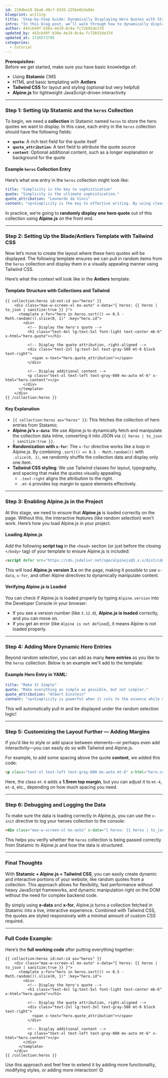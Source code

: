 ```yaml
---
id: 219dbe18-5ba6-49c7-8335-2256e6b3e8dc
blueprint: writing
title: 'Step-by-Step Guide: Dynamically Displaying Hero Quotes with Statamic and Alpine.js'
intro: "In this blog post, we’ll walk through how to dynamically display content from a collection in **Statamic** using **Alpine.js** for front-end interactivity. Specifically, we’ll focus on displaying **hero quotes** with randomization, and we'll leverage **Tailwind CSS** for styling along the way. If you're looking to combine dynamic content fetching, randomization, and responsive design, this step-by-step breakdown will give you all the tools you need to achieve it. Let’s dive in!"
author: 443cb49f-b30a-4e19-8c4a-fc72691de37d
updated_by: 443cb49f-b30a-4e19-8c4a-fc72691de37d
updated_at: 1726573795
categories:
  - tutorial
---
```

**Prerequisites:**  
Before we get started, make sure you have basic knowledge of:
- Using **Statamic** CMS
- HTML and basic templating with **Antlers**
- **Tailwind CSS** for layout and styling (optional but very helpful)
- **Alpine.js** for lightweight JavaScript-driven interactivity

---

### Step 1: Setting Up Statamic and the `heros` Collection

To begin, we need a **collection** in Statamic named `heros` to store the hero quotes we want to display. In this case, each entry in the `heros` collection should have the following fields:
- **`quote`**: A rich text field for the quote itself
- **`quote_attribution`**: A text field to attribute the quote source
- **`content`**: Optional additional content, such as a longer explanation or background for the quote

#### Example `heros` Collection Entry

Here’s what one entry in the `heros` collection might look like:

```yaml
title: "Simplicity is the key to sophistication"
quote: "Simplicity is the ultimate sophistication."
quote_attribution: "Leonardo da Vinci"
content: "<p>Simplicity is the key to effective writing. By using clear and concise language, your message becomes more impactful. Complex ideas don't need complicated words to resonate.</p>"
```

In practice, we’re going to **randomly display one hero quote** out of this collection using **Alpine.js** on the front end.

---

### Step 2: Setting Up the Blade/Antlers Template with Tailwind CSS

Now let’s move to create the layout where these hero quotes will be displayed. The following template ensures we can pull in random items from the `heros` collection and display them in a visually appealing manner using Tailwind CSS.

Here’s what the context will look like in the **Antlers** template:

#### Template Structure with Collections and Tailwind

```antlers
{{ collection:heros id:not:id as="heros" }}
    <div class="max-w-screen-xl mx-auto" x-data="{ heros: {{ heros | to_json | sanitize:true }} }">
      <template x-for="hero in heros.sort(() => 0.5 - Math.random()).slice(0, 1)" :key="hero.id">
        <div>
          <!-- Display the hero's quote -->
          <h1 class="text-4xl lg:text-5xl font-light text-center mb-6" x-html="hero.quote"></h1>
          
          <!-- Display the quote attribution, right-aligned -->
          <div class="text-2xl lg:text-3xl text-gray-500 mt-6 block text-right">
            <span x-text="hero.quote_attribution"></span>
          </div>
          
          <!-- Display additional content -->
          <p class="text-xl text-left text-gray-600 mx-auto mt-6" x-html="hero.content"></p>  
        </div>
      </template>
    </div>
{{ /collection:heros }}
```

#### Key Explanation
- `{{ collection:heros as="heros" }}`: This fetches the collection of hero entries from Statamic.
- **Alpine.js’s `x-data`**: We use Alpine.js to dynamically fetch and manipulate the collection data inline, converting it into JSON via `{{ heros | to_json | sanitize:true }}`.
- **Randomization with `x-for`**: The `x-for` directive works like a loop in Alpine.js. By combining `.sort(() => 0.5 - Math.random())` with `.slice(0, 1)`, we randomly shuffle the collection data and display only one item.
- **Tailwind CSS styling**: We use Tailwind classes for layout, typography, and spacing that make the quotes visually appealing.
  - `.text-right` aligns the attribution to the right.
  - `.mt-6` provides top margin to space elements effectively.

---

### Step 3: Enabling Alpine.js in the Project

At this stage, we need to ensure that **Alpine.js** is loaded correctly on the page. Without this, the interactive features (like random selection) won’t work. Here’s how you load Alpine.js in your project.

#### Loading Alpine.js

Add the following **script tag** in the `<head>` section (or just before the closing `</body>` tag) of your template to ensure Alpine.js is included:

```html
<script defer src="https://cdn.jsdelivr.net/npm/alpinejs@3.x.x/dist/cdn.min.js"></script>
```

This will load **Alpine.js version 3.x** on the page, making it possible to use `x-data`, `x-for`, and other Alpine directives to dynamically manipulate content.

#### Verifying Alpine.js is Loaded

You can check if Alpine.js is loaded properly by typing `Alpine.version` into the Developer Console in your browser:
- If you see a version number (like `3.12.0`), **Alpine.js is loaded** correctly, and you can move on.
- If you get an error (like `Alpine is not defined`), it means Alpine is not loaded properly.

---

### Step 4: Adding More Dynamic Hero Entries

Beyond random selection, you can add as many **hero entries** as you like to the `heros` collection. Below is an example we'll add to the template:

#### Example Hero Entry in YAML:

```yaml
title: "Make It Simple"
quote: "Make everything as simple as possible, but not simpler."
quote_attribution: "Albert Einstein"
content: "<p>Simplicity is powerful when it cuts to the essence while maintaining integrity. Stray too far into simplicity, and value can be lost. The true challenge is balancing clarity and complexity.</p>"
```

This will automatically pull in and be displayed under the random selection logic!

---

### Step 5: Customizing the Layout Further — Adding Margins

If you’d like to style or add space between elements—or perhaps even add interactivity—you can easily do so with Tailwind and Alpine.js.

For example, to add some spacing above the quote **content**, we added this code:

```html
<p class="text-xl text-left text-gray-600 mx-auto mt-6" x-html="hero.content"></p>
```

Here, the class `mt-6` adds a **1.5rem top margin**, but you can adjust it to `mt-4`, `mt-8`, etc., depending on how much spacing you need.

---

### Step 6: Debugging and Logging the Data

To make sure the data is loading correctly in Alpine.js, you can use the `x-init` directive to log your heroes collection to the console:

```html
<div class="max-w-screen-xl mx-auto" x-data="{ heros: {{ heros | to_json | sanitize:true }} }" x-init="console.log(heros)">
```

This helps you verify whether the `heros` collection is being passed correctly from Statamic to Alpine.js and how the data is structured.

---

### Final Thoughts

With **Statamic + Alpine.js + Tailwind CSS**, you can easily create dynamic and interactive portions of your website, like random quotes from a collection. This approach allows for flexibility, fast performance without heavy JavaScript frameworks, and dynamic manipulation right on the DOM without the need for complex backend code.

By simply using **x-data** and **x-for**, Alpine.js turns a collection fetched in Statamic into a live, interactive experience. Combined with Tailwind CSS, the quotes are styled responsively with a minimal amount of custom CSS required.

---

### Full Code Example:

Here’s the **full working code** after putting everything together:

```antlers
{{ collection:heros id:not:id as="heros" }}
    <div class="max-w-screen-xl mx-auto" x-data="{ heros: {{ heros | to_json | sanitize:true }} }">
      <template x-for="hero in heros.sort(() => 0.5 - Math.random()).slice(0, 1)" :key="hero.id">
        <div>
          <!-- Display the hero's quote -->
          <h1 class="text-4xl lg:text-5xl font-light text-center mb-6" x-html="hero.quote"></h1>
          
          <!-- Display the quote attribution, right-aligned -->
          <div class="text-2xl lg:text-3xl text-gray-500 mt-6 block text-right">
            <span x-text="hero.quote_attribution"></span>
          </div>
          
          <!-- Display additional content -->
          <p class="text-xl text-left text-gray-600 mx-auto mt-6" x-html="hero.content"></p>
        </div>
      </template>
    </div>
{{ /collection:heros }}
```

Use this approach and feel free to extend it by adding more functionality, modifying styles, or adding more interaction! 😊